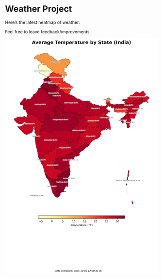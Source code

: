 # Weather Project

Here’s the latest heatmap of weather:

Feel free to leave feedback/improvements.

![India Heatmap](docs/assets/india_heatmap.png?v=DE1C09)
